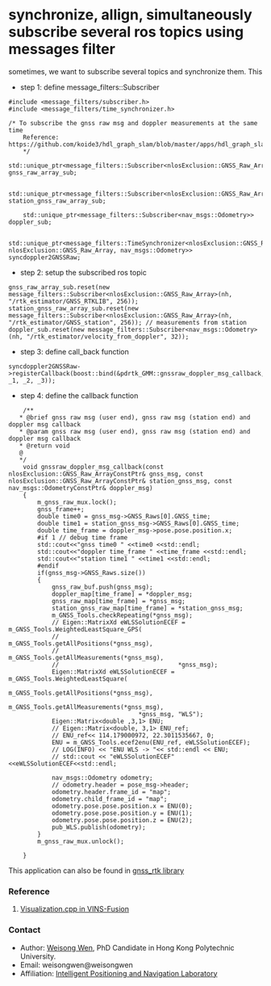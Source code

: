 # synchronize, allign, simultaneously subscribe several ros topics using messages filter
sometimes, we want to subscribe several topics and synchronize them. This
- step 1: define message_filters::Subscriber
```
#include <message_filters/subscriber.h>
#include <message_filters/time_synchronizer.h>
```
```
/* To subscribe the gnss raw msg and doppler measurements at the same time 
    Reference: https://github.com/koide3/hdl_graph_slam/blob/master/apps/hdl_graph_slam_nodelet.cpp#L107
    */
    std::unique_ptr<message_filters::Subscriber<nlosExclusion::GNSS_Raw_Array>> gnss_raw_array_sub;

    std::unique_ptr<message_filters::Subscriber<nlosExclusion::GNSS_Raw_Array>> station_gnss_raw_array_sub;

    std::unique_ptr<message_filters::Subscriber<nav_msgs::Odometry>> doppler_sub;

    std::unique_ptr<message_filters::TimeSynchronizer<nlosExclusion::GNSS_Raw_Array, nlosExclusion::GNSS_Raw_Array, nav_msgs::Odometry>> syncdoppler2GNSSRaw;

```
- step 2: setup the subscribed ros topic
```
gnss_raw_array_sub.reset(new message_filters::Subscriber<nlosExclusion::GNSS_Raw_Array>(nh, "/rtk_estimator/GNSS_RTKLIB", 256));
station_gnss_raw_array_sub.reset(new message_filters::Subscriber<nlosExclusion::GNSS_Raw_Array>(nh, "/rtk_estimator/GNSS_station", 256)); // measurements from station
doppler_sub.reset(new message_filters::Subscriber<nav_msgs::Odometry>(nh, "/rtk_estimator/velocity_from_doppler", 32));
``` 

- step 3: define call_back function 
```
syncdoppler2GNSSRaw->registerCallback(boost::bind(&pdrtk_GMM::gnssraw_doppler_msg_callback,this, _1, _2, _3));
```

- step 4: define the callback function 
```
    /**
   * @brief gnss raw msg (user end), gnss raw msg (station end) and doppler msg callback
   * @param gnss raw msg (user end), gnss raw msg (station end) and doppler msg callback
   * @return void
   @ 
   */
    void gnssraw_doppler_msg_callback(const nlosExclusion::GNSS_Raw_ArrayConstPtr& gnss_msg, const nlosExclusion::GNSS_Raw_ArrayConstPtr& station_gnss_msg, const nav_msgs::OdometryConstPtr& doppler_msg)
    {
        m_gnss_raw_mux.lock();
        gnss_frame++;
        double time0 = gnss_msg->GNSS_Raws[0].GNSS_time;
        double time1 = station_gnss_msg->GNSS_Raws[0].GNSS_time;
        double time_frame = doppler_msg->pose.pose.position.x;
        #if 1 // debug time frame
        std::cout<<"gnss time0 " <<time0 <<std::endl; 
        std::cout<<"doppler time_frame " <<time_frame <<std::endl;
        std::cout<<"station time1 " <<time1 <<std::endl;
        #endif
        if(gnss_msg->GNSS_Raws.size())
        {
            gnss_raw_buf.push(gnss_msg); 
            doppler_map[time_frame] = *doppler_msg;
            gnss_raw_map[time_frame] = *gnss_msg;
            station_gnss_raw_map[time_frame] = *station_gnss_msg;
            m_GNSS_Tools.checkRepeating(*gnss_msg);
            // Eigen::MatrixXd eWLSSolutionECEF = m_GNSS_Tools.WeightedLeastSquare_GPS(
            //                                 m_GNSS_Tools.getAllPositions(*gnss_msg),
            //                                 m_GNSS_Tools.getAllMeasurements(*gnss_msg),
            //                                 *gnss_msg);
            Eigen::MatrixXd eWLSSolutionECEF = m_GNSS_Tools.WeightedLeastSquare(
                                    m_GNSS_Tools.getAllPositions(*gnss_msg),
                                    m_GNSS_Tools.getAllMeasurements(*gnss_msg),
                                    *gnss_msg, "WLS");
            Eigen::Matrix<double ,3,1> ENU;
            // Eigen::Matrix<double, 3,1> ENU_ref;
            // ENU_ref<< 114.179000972, 22.3011535667, 0;
            ENU = m_GNSS_Tools.ecef2enu(ENU_ref, eWLSSolutionECEF);
            // LOG(INFO) << "ENU WLS -> "<< std::endl << ENU;
            // std::cout << "eWLSSolutionECEF"<<eWLSSolutionECEF<<std::endl;

            nav_msgs::Odometry odometry;
            // odometry.header = pose_msg->header;
            odometry.header.frame_id = "map";
            odometry.child_frame_id = "map";
            odometry.pose.pose.position.x = ENU(0);
            odometry.pose.pose.position.y = ENU(1);
            odometry.pose.pose.position.z = ENU(2);
            pub_WLS.publish(odometry);
        }
        m_gnss_raw_mux.unlock();

    }
```

This application can also be found in [gnss_rtk library](https://github.com/weisongwen/gnss_rtk/blob/master/global_fusion/src/rtk_estimator/pdrtk_GMM.cpp#L124)

### Reference
1. [Visualization.cpp in VINS-Fusion](https://github.com/HKUST-Aerial-Robotics/VINS-Fusion/blob/master/vins_estimator/src/utility/visualization.cpp#L161)
<!-- 2. [Quick Intro to Git and GitHub](https://hplgit.github.io/teamods/bitgit/Langtangen_bitgit_4print.pdf) -->


### Contact
- Author: [Weisong Wen](https://weisongwen.wixsite.com/weisongwen), PhD Candidate in Hong Kong Polytechnic University.
- Email: weisongwen@weisongwen
- Affiliation: [Intelligent Positioning and Navigation Laboratory](https://www.polyu-ipn-lab.com/)